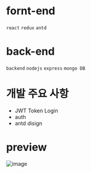 # fornt-end

`react` `redux` `antd`

# back-end

`backend` `nodejs` `express` `mongo DB`

# 개발 주요 사항

- JWT Token Login
- auth
- antd disign

# preview 

![image](https://user-images.githubusercontent.com/72514247/107620485-1cdce700-6c98-11eb-91f6-3011c4e01522.png)
